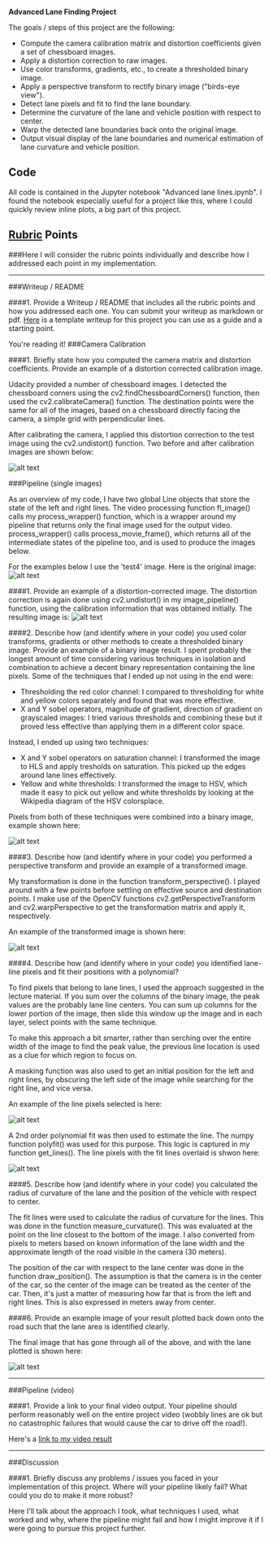 **Advanced Lane Finding Project**

The goals / steps of this project are the following:

* Compute the camera calibration matrix and distortion coefficients given a set of chessboard images.
* Apply a distortion correction to raw images.
* Use color transforms, gradients, etc., to create a thresholded binary image.
* Apply a perspective transform to rectify binary image ("birds-eye view").
* Detect lane pixels and fit to find the lane boundary.
* Determine the curvature of the lane and vehicle position with respect to center.
* Warp the detected lane boundaries back onto the original image.
* Output visual display of the lane boundaries and numerical estimation of lane curvature and vehicle position.

[//]: # (Image References)

[image1]: ./output_images/test4_calibration.png "Calibration"
[image2]: ./output_images/test4_original.jpg "Original"
[image3]: ./output_images/test4_undistorted.jpg "Undistorted"
[image4]: ./output_images/test4_binary.jpg "Binary"
[image5]: ./output_images/test4_transformed.jpg "Transformed"
[image6]: ./output_images/test4_line_pixels.jpg "Line pixels"
[image7]: ./output_images/test4_fit_lines.jpg "Fit lines"
[image8]: ./output_images/test4_final.jpg "Final"
[video1]: ./output_images/project_video_output.mp4 "Video"

## Code
All code is contained in the Jupyter notebook "Advanced lane lines.ipynb". I found the notebook especially useful for a project like this, where I could quickly review inline plots, a big part of this project.

## [Rubric](https://review.udacity.com/#!/rubrics/571/view) Points
###Here I will consider the rubric points individually and describe how I addressed each point in my implementation.  

---
###Writeup / README

####1. Provide a Writeup / README that includes all the rubric points and how you addressed each one.  You can submit your writeup as markdown or pdf.  [Here](https://github.com/udacity/CarND-Advanced-Lane-Lines/blob/master/writeup_template.md) is a template writeup for this project you can use as a guide and a starting point.  

You're reading it!
###Camera Calibration

####1. Briefly state how you computed the camera matrix and distortion coefficients. Provide an example of a distortion corrected calibration image.

Udacity provided a number of chessboard images. I detected the chessboard corners using the cv2.findChessboardCorners() function, then used the cv2.calibrateCamera() function. The destination points were the same for all of the images, based on a chessboard directly facing the camera, a simple grid with perpendicular lines.

After calibrating the camera, I applied this distortion correction to the test image using the cv2.undistort() function. Two before and after calibration images are shown below:

![alt text](/output_images/test4_calibration.png)

###Pipeline (single images)

As an overview of my code, I have two global Line objects that store the state of the left and right lines. The video processing function fl_image() calls my process_wrapper() function, which is a wrapper around my pipeline that returns only the final image used for the output video. process_wrapper() calls process_movie_frame(), which returns all of the intermediate states of the pipeline too, and is used to produce the images below.

For the examples below I use the 'test4' image. Here is the original image:
![alt text][image2]

####1. Provide an example of a distortion-corrected image.
The distortion correction is again done using cv2.undistort() in my image_pipeline() function, using the calibration information that was obtained initially. The resulting image is:
![alt text][image3]

####2. Describe how (and identify where in your code) you used color transforms, gradients or other methods to create a thresholded binary image.  Provide an example of a binary image result.
I spent probably the longest amount of time considering various techniques in isolation and combination to achieve a decent binary representation containing the line pixels. Some of the techniques that I ended up not using in the end were:
- Thresholding the red color channel: I compared to thresholding for white and yellow colors separately and found that was more effective.
- X and Y sobel operators, magnitude of gradient, direction of gradient on grayscaled images: I tried various thresholds and combining these but it proved less effective than applying them in a different color space.

Instead, I ended up using two techniques:
- X and Y sobel operators on saturation channel: I transformed the image to HLS and apply tresholds on saturation. This picked up the edges around lane lines effectively.
- Yellow and white thresholds: I transformed the image to HSV, which made it easy to pick out yellow and white thresholds by looking at the Wikipedia diagram of the HSV colorsplace.

Pixels from both of these techniques were combined into a binary image, example shown here:

![alt text][image4]

####3. Describe how (and identify where in your code) you performed a perspective transform and provide an example of a transformed image.

My transformation is done in the function transform_perspective(). I played around with a few points before settling on effective source and destination points. I make use of the OpenCV functions cv2.getPerspectiveTransform and cv2.warpPerspective to get the transformation matrix and apply it, respectively.

An example of the transformed image is shown here:

![alt text][image5]

####4. Describe how (and identify where in your code) you identified lane-line pixels and fit their positions with a polynomial?

To find pixels that belong to lane lines, I used the approach suggested in the lecture material. If you sum over the columns of the binary image, the peak values are the probably lane line centers. You can sum up columns for the lower portion of the image, then slide this window up the image and in each layer, select points with the same technique. 

To make this approach a bit smarter, rather than serching over the entire width of the image to find the peak value, the previous line location is used as a clue for which region to focus on.

A masking function was also used to get an initial position for the left and right lines, by obscuring the left side of the image while searching for the right line, and vice versa.

An example of the line pixels selected is here:

![alt text][image6]

A 2nd order polynomial fit was then used to estimate the line. The numpy function polyfit() was used for this purpose. This logic is captured in my function get_lines(). The line pixels with the fit lines overlaid is shwon here:

![alt text][image7]

####5. Describe how (and identify where in your code) you calculated the radius of curvature of the lane and the position of the vehicle with respect to center.

The fit lines were used to calculate the radius of curvature for the lines. This was done in the function measure_curvature(). This was evaluated at the point on the line closest to the bottom of the image. I also converted from pixels to meters based on known information of the lane width and the approximate length of the road visible in the camera (30 meters).

The position of the car with respect to the lane center was done in the function draw_position(). The assumption is that the camera is in the center of the car, so the center of the image can be treated as the center of the car. Then, it's just a matter of measuring how far that is from the left and right lines. This is also expressed in meters away from center.

####6. Provide an example image of your result plotted back down onto the road such that the lane area is identified clearly.

The final image that has gone through all of the above, and with the lane plotted is shown here:

![alt text][image8]

---

###Pipeline (video)

####1. Provide a link to your final video output.  Your pipeline should perform reasonably well on the entire project video (wobbly lines are ok but no catastrophic failures that would cause the car to drive off the road!).

Here's a [link to my video result][video1]

---

###Discussion

####1. Briefly discuss any problems / issues you faced in your implementation of this project.  Where will your pipeline likely fail?  What could you do to make it more robust?

Here I'll talk about the approach I took, what techniques I used, what worked and why, where the pipeline might fail and how I might improve it if I were going to pursue this project further.  
